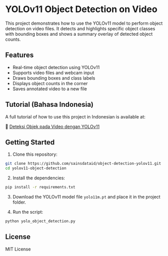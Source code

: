 # YOLOv11 Object Detection on Video

This project demonstrates how to use the YOLOv11 model to perform object detection on video files. It detects and highlights specific object classes with bounding boxes and shows a summary overlay of detected object counts.

## Features

- Real-time object detection using YOLOv11
- Supports video files and webcam input
- Draws bounding boxes and class labels
- Displays object counts in the corner
- Saves annotated video to a new file

## Tutorial (Bahasa Indonesia)

A full tutorial of how to use this project in Indonesian is available at:

🔗 [Deteksi Objek pada Video dengan YOLOv11](https://sainsdata.id/machine-learning/12534/deteksi-objek-pada-video-dengan-yolov11/)

## Getting Started

1. Clone this repository:

```bash
git clone https://github.com/sainsdataid/object-detection-yolov11.git
cd yolov11-object-detection
```

2. Install the dependencies:

```bash
pip install -r requirements.txt
```

3. Download the YOLOv11 model file `yolo11m.pt` and place it in the project folder.

4. Run the script:

```bash
python yolo_object_detection.py
```

## License

MIT License
